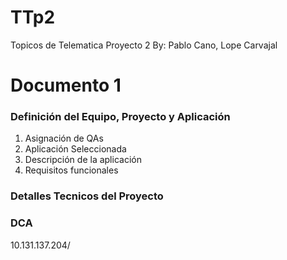 # TTp2
Topicos de Telematica Proyecto 2
By: Pablo Cano, Lope Carvajal

# Documento 1
### Definición	del	Equipo,	Proyecto	y	Aplicación
1. Asignación de QAs
2. Aplicación Seleccionada
3. Descripción de la aplicación
4. Requisitos funcionales
 
### Detalles Tecnicos del Proyecto

### DCA 
10.131.137.204/
